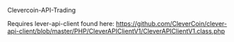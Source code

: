 Clevercoin-API-Trading

Requires lever-api-client found here: https://github.com/CleverCoin/clever-api-client/blob/master/PHP/CleverAPIClientV1/CleverAPIClientV1.class.php
